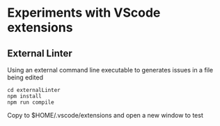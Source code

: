 # Experiments with VScode extensions

## External Linter

Using an external command line executable to generates issues in a file being edited

```
cd externalLinter
npm install
npm run compile
```
Copy to $HOME/.vscode/extensions and open a new window to test
